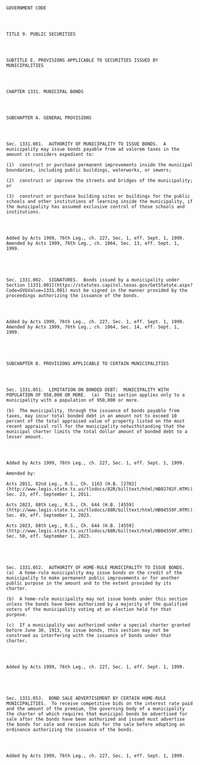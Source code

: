 ﻿
    
    
    	
    					
    
    
    GOVERNMENT CODE
    
      
    
    
    TITLE 9. PUBLIC SECURITIES
    
      
    
    
    SUBTITLE E. PROVISIONS APPLICABLE TO SECURITIES ISSUED BY MUNICIPALITIES
    
      
    
    
    CHAPTER 1331. MUNICIPAL BONDS
    
      
    
    
    SUBCHAPTER A. GENERAL PROVISIONS
    
      
    
    
    Sec. 1331.001.  AUTHORITY OF MUNICIPALITY TO ISSUE BONDS.  A municipality may issue bonds payable from ad valorem taxes in the amount it considers expedient to:
    
    (1)  construct or purchase permanent improvements inside the municipal boundaries, including public buildings, waterworks, or sewers;
    
    (2)  construct or improve the streets and bridges of the municipality;  or
    
    (3)  construct or purchase building sites or buildings for the public schools and other institutions of learning inside the municipality, if the municipality has assumed exclusive control of those schools and institutions.
    
    
    
    
    Added by Acts 1999, 76th Leg., ch. 227, Sec. 1, eff. Sept. 1, 1999.  Amended by Acts 1999, 76th Leg., ch. 1064, Sec. 13, eff. Sept. 1, 1999.
    
    
    
    
    
    Sec. 1331.002.  SIGNATURES.  Bonds issued by a municipality under Section [1331.001](https://statutes.capitol.texas.gov/GetStatute.aspx?Code=GV&Value=1331.001) must be signed in the manner provided by the proceedings authorizing the issuance of the bonds.
    
    
    
    
    Added by Acts 1999, 76th Leg., ch. 227, Sec. 1, eff. Sept. 1, 1999.  Amended by Acts 1999, 76th Leg., ch. 1064, Sec. 14, eff. Sept. 1, 1999.
    
    
    
    
    
    SUBCHAPTER B. PROVISIONS APPLICABLE TO CERTAIN MUNICIPALITIES
    
      
    
    
    Sec. 1331.051.  LIMITATION ON BONDED DEBT:  MUNICIPALITY WITH POPULATION OF 950,000 OR MORE.  (a)  This section applies only to a municipality with a population of 950,000 or more.
    
    (b)  The municipality, through the issuance of bonds payable from taxes, may incur total bonded debt in an amount not to exceed 10 percent of the total appraised value of property listed on the most recent appraisal roll for the municipality notwithstanding that the municipal charter limits the total dollar amount of bonded debt to a lesser amount.
    
    
    
    
    Added by Acts 1999, 76th Leg., ch. 227, Sec. 1, eff. Sept. 1, 1999.
    
    Amended by: 
    
    Acts 2011, 82nd Leg., R.S., Ch. 1163 (H.B. [2702](http://www.legis.state.tx.us/tlodocs/82R/billtext/html/HB02702F.HTM)), Sec. 23, eff. September 1, 2011.
    
    Acts 2023, 88th Leg., R.S., Ch. 644 (H.B. [4559](http://www.legis.state.tx.us/tlodocs/88R/billtext/html/HB04559F.HTM)), Sec. 49, eff. September 1, 2023.
    
    Acts 2023, 88th Leg., R.S., Ch. 644 (H.B. [4559](http://www.legis.state.tx.us/tlodocs/88R/billtext/html/HB04559F.HTM)), Sec. 50, eff. September 1, 2023.
    
    
    
    
    
    Sec. 1331.052.  AUTHORITY OF HOME-RULE MUNICIPALITY TO ISSUE BONDS.  (a)  A home-rule municipality may issue bonds on the credit of the municipality to make permanent public improvements or for another public purpose in the amount and to the extent provided by its charter.
    
    (b)  A home-rule municipality may not issue bonds under this section unless the bonds have been authorized by a majority of the qualified voters of the municipality voting at an election held for that purpose.
    
    (c)  If a municipality was authorized under a special charter granted before June 30, 1913, to issue bonds, this section may not be construed as interfering with the issuance of bonds under that charter.
    
    
    
    
    Added by Acts 1999, 76th Leg., ch. 227, Sec. 1, eff. Sept. 1, 1999.
    
    
    
    
    
    Sec. 1331.053.  BOND SALE ADVERTISEMENT BY CERTAIN HOME-RULE MUNICIPALITIES.  To receive competitive bids on the interest rate paid and the amount of the premium, the governing body of a municipality the charter of which requires that municipal bonds be advertised for sale after the bonds have been authorized and issued must advertise the bonds for sale and receive bids for the sale before adopting an ordinance authorizing the issuance of the bonds.
    
    
    
    
    Added by Acts 1999, 76th Leg., ch. 227, Sec. 1, eff. Sept. 1, 1999.
    
    
    
    
    				
